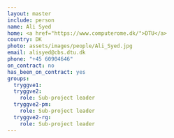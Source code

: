 ```yaml
---
layout: master
include: person
name: Ali Syed
home: <a href="https://www.computerome.dk/">DTU</a>
country: DK
photo: assets/images/people/Ali_Syed.jpg
email: alisyed@cbs.dtu.dk
phone: "+45 60904646"
on_contract: no
has_been_on_contract: yes
groups:
  tryggve1:
  tryggve2:
    role: Sub-project leader
  tryggve2-pm:
    role: Sub-project leader
  tryggve2-rg:
    role: Sub-project leader
---
```

